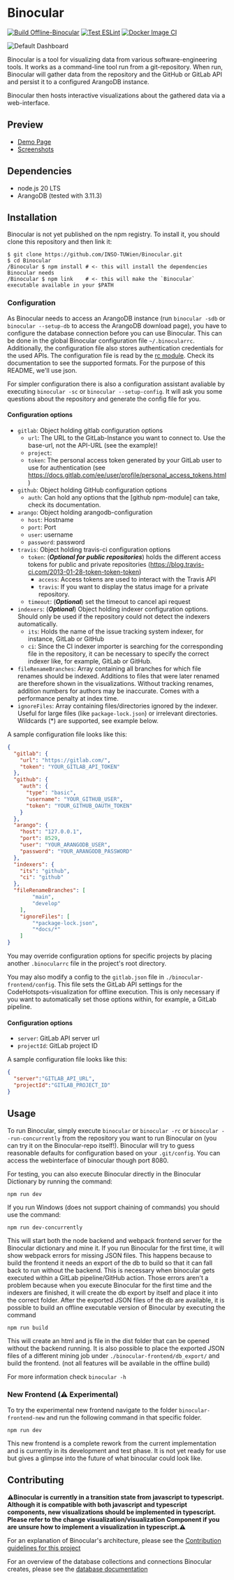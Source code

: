 Binocular
=====

[![Build Offline-Binocular](https://github.com/INSO-TUWien/Binocular/actions/workflows/build-offline.yml/badge.svg?branch=develop)](https://github.com/INSO-TUWien/Binocular/actions/workflows/build-offline.yml)
[![Test ESLint](https://github.com/INSO-TUWien/Binocular/actions/workflows/eslint.yml/badge.svg?branch=develop)](https://github.com/INSO-TUWien/Binocular/actions/workflows/eslint.yml)
[![Docker Image CI](https://github.com/INSO-TUWien/Binocular/actions/workflows/build-docker.yml/badge.svg)](https://github.com/INSO-TUWien/Binocular/actions/workflows/build-docker.yml)

![Default Dashboard](docs/assets/screenshots/default_dashboard.png)

Binocular is a tool for visualizing data from various software-engineering
tools. It works as a command-line tool run from a git-repository. When
run, Binocular will gather data from the repository and the GitHub or GitLab API
and persist it to a configured ArangoDB instance.

Binocular then hosts interactive visualizations about the gathered data
via a web-interface.

## Preview
- [Demo Page](https://inso-tuwien.github.io/Binocular/)
- [Screenshots](docs/PREVIEW.md)

## Dependencies

* node.js 20 LTS
* ArangoDB (tested with 3.11.3)

## Installation

Binocular is not yet published on the npm registry. To install it, you
should clone this repository and then link it:

``` shell
$ git clone https://github.com/INSO-TUWien/Binocular.git
$ cd Binocular
/Binocular $ npm install # <- this will install the dependencies Binocular needs
/Binocular $ npm link    # <- this will make the `Binocular` executable available in your $PATH
```

### Configuration

As Binocular needs to access an ArangoDB instance (run `binocular -sdb` or `binocular --setup-db` to access the ArangoDB download page),
you have to configure the database connection before you can use Binocular. This can be done in
the global Binocular configuration file `~/.binocularrc`. Additionally, the
configuration file also stores authentication credentials for the used
APIs. The configuration file is read by the [rc
module](https://www.npmjs.com/package/rc). Check its documentation to
see the supported formats. For the purpose of this README, we'll use
json.

For simpler configuration there is also a configuration assistant avaliable
by executing `binocular -sc` or `binocular --setup-config`.
It will ask you some questions about the repository and generate the config file for you.

#### Configuration options

- `gitlab`: Object holding gitlab configuration options
  - `url`: The URL to the GitLab-Instance you want to connect to. Use the
         base-url, not the API-URL (see the example)!
  - `project`: 
  - `token`: The personal access token generated by your GitLab user to
            use for authentication (see
            https://docs.gitlab.com/ee/user/profile/personal_access_tokens.html)
- `github`: Object holding GitHub configuration options
  - `auth`: Can hold any options that the [github npm-module] can take, check its documentation.
- `arango`: Object holding arangodb-configuration
  - `host`: Hostname
  - `port`: Port
  - `user`: username
  - `password`: password
- `travis`: Object holding travis-ci configuration options
  - `token`: (_**Optional for public repositories**_) holds the different access tokens for public and private repositories (https://blog.travis-ci.com/2013-01-28-token-token-token)
    - `access`: Access tokens are used to interact with the Travis API
    - `travis`:  If you want to display the status image for a private repository.
  - `timeout`: (_**Optional**_) set the timeout to cancel api request  
- `indexers`: (_**Optional**_) Object holding indexer configuration options.
              Should only be used if the repository could not detect the indexers automatically.
  - `its`: Holds the name of the issue tracking system indexer, for instance, GitLab or GitHub
  - `ci`: Since the CI indexer importer is searching for the corresponding file in the repository, it can be necessary to specify the
          correct indexer like, for example, GitLab or GitHub.
- `fileRenameBranches`: Array containing all branches for which file renames should be indexed. Additions to files that were later renamed are therefore shown in the visualizations. Without tracking renames, addition numbers for authors may be inaccurate. Comes with a performance penalty at index time.
- `ignoreFiles`: Array containing files/directories ignored by the indexer. Useful for large files (like `package-lock.json`) or irrelevant directories. Wildcards (*) are supported, see example below.
         
A sample configuration file looks like this:

```json
{
  "gitlab": {
    "url": "https://gitlab.com/",
    "token": "YOUR_GITLAB_API_TOKEN"
  },
  "github": {
    "auth": {
      "type": "basic",
      "username": "YOUR_GITHUB_USER",
      "token": "YOUR_GITHUB_OAUTH_TOKEN"
    }
  },
  "arango": {
    "host": "127.0.0.1",
    "port": 8529,
    "user": "YOUR_ARANGODB_USER",
    "password": "YOUR_ARANGODB_PASSWORD"
  },
  "indexers": {
    "its": "github",
    "ci": "github" 
  },
  "fileRenameBranches": [
        "main",
        "develop"
    ],
    "ignoreFiles": [
        "*package-lock.json",
        "*docs/*"
    ]
}
```


You may override configuration options for specific projects by
placing another `.binocularrc` file in the project's root directory.

You may also modify a config to the `gitlab.json` file in `./binocular-frontend/config`. This file sets
the GitLab API settings for the CodeHotspots-visualization for
offline execution. This is only necessary if you want to automatically
set those options within, for example, a GitLab pipeline.


#### Configuration options
- `server`: GitLab API server url
- `projectId`: GitLab project ID

A sample configuration file looks like this:
``` json
{
  "server":"GITLAB_API_URL",
  "projectId":"GITLAB_PROJECT_ID"
}
```

## Usage

To run Binocular, simply execute `binocular` or `binocular -rc` or `binocular --run-concurrently` from the repository you want to
run Binocular on (you can try it on the Binocular-repo itself!). Binocular will
try to guess reasonable defaults for configuration based on your
`.git/config`. You can access the webinterface of binocular though port 8080. 

For testing, you can also execute Binocular directly in the Binocular
Dictionary by running the command:
``` shell
npm run dev
```
If you run Windows (does not support chaining of commands) you
should use the command:
``` shell
npm run dev-concurrently
```
This will start both the node backend and webpack frontend server
for the Binocular dictionary and mine it. If you run Binocular for the
first time, it will show webpack errors for missing JSON files. This
happens because to build the frontend it needs an export of the db to
build so that it can fall back to run without the backend. This
is necessary when binocular gets executed within a GitLab
pipeline/GitHub action. Those errors aren't a problem because when
you execute Binocular for the first time and the indexers are finished, it
will create the db export by itself and place it into the correct
folder. After the exported JSON files of the db are available, it is
possible to build an offline executable version of Binocular by
executing the command
``` shell
npm run build
```
This will create an html and js file in the dist folder that can be
opened without the backend running. It is also possible
to place the exported JSON files of a different mining job under `./binocular-frontend/db_export/` and build the frontend. (not
all features will be available in the offline build)

For more information check `binocular -h`

### New Frontend (:warning: Experimental)
To try the experimental new frontend navigate to the folder
`binocular-frontend-new` and run the following command in that specific folder.
``` shell
npm run dev
```
This new frontend is a complete rework from the current implementation
and is currently in its development and test phase.
It is not yet ready for use but gives a glimpse into the future of what binocular could look like.


## Contributing

**:warning:Binocular is currently in a transition state from javascript to typescript.
Although it is compatible with both javascript and typescript components, new visualizations
should be implemented in typescript.
Please refer to the change visualization/visualization Component
if you are unsure how to implement a visualization in typescript.:warning:**

For an explanation of Binocular's architecture, please see the [Contribution
guidelines for this project](docs/CONTRIBUTING.md)

For an overview of the database collections and connections Binocular creates,
please see the [database documentation](docs/DATABASE.md)
